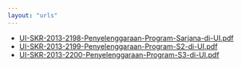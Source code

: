 ```yaml
---
layout: "urls"
---
```

* [UI-SKR-2013-2198-Penyelenggaraan-Program-Sarjana-di-UI.pdf](UI-SKR-2013-2198-Penyelenggaraan-Program-Sarjana-di-UI.pdf)
* [UI-SKR-2013-2199-Penyelenggaraan-Program-S2-di-UI.pdf](UI-SKR-2013-2199-Penyelenggaraan-Program-S2-di-UI.pdf)
* [UI-SKR-2013-2200-Penyelenggaraan-Program-S3-di-UI.pdf](UI-SKR-2013-2200-Penyelenggaraan-Program-S3-di-UI.pdf)
